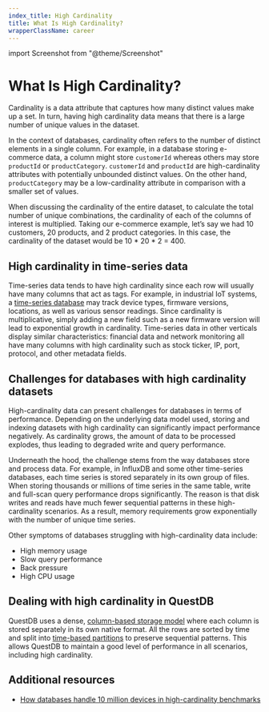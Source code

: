 ```yaml
---
index_title: High Cardinality
title: What Is High Cardinality?
wrapperClassName: career
---
```


import Screenshot from "@theme/Screenshot"

# What Is High Cardinality?

Cardinality is a data attribute that captures how many distinct values make up a
set. In turn, having high cardinality data means that there is a large number of
unique values in the dataset.

In the context of databases, cardinality often refers to the number of distinct
elements in a single column. For example, in a database storing e-commerce data,
a column might store `customerId` whereas others may store `productId` or
`productCategory`. `customerId` and `productId` are high-cardinality attributes
with potentially unbounded distinct values. On the other hand, `productCategory`
may be a low-cardinality attribute in comparison with a smaller set of values.

When discussing the cardinality of the entire dataset, to calculate the total
number of unique combinations, the cardinality of each of the columns of
interest is multiplied. Taking our e-commerce example, let’s say we had 10
customers, 20 products, and 2 product categories. In this case, the cardinality
of the dataset would be 10 \* 20 \* 2 = 400.

## High cardinality in time-series data

Time-series data tends to have high cardinality since each row will usually have
many columns that act as tags. For example, in industrial IoT systems, a
[time-series database](/glossary/time-series-database/) may track device types,
firmware versions, locations, as well as various sensor readings. Since
cardinality is multiplicative, simply adding a new field such as a new firmware
version will lead to exponential growth in cardinality. Time-series data in
other verticals display similar characteristics: financial data and network
monitoring all have many columns with high cardinality such as stock ticker, IP,
port, protocol, and other metadata fields.

<Screenshot
  alt="This network analytics table has high cardinality because the combination of unique values for Source IP, Source Port, and Protocol is very large.
"
  height={342}
  src="/img/glossary/high-cardinality/high-cardinality.webp"
  width={770}
  title="This network analytics table has high cardinality because the combination of unique values for Source IP, Source Port, and Protocol is very large.
"
/>

## Challenges for databases with high cardinality datasets

High-cardinality data can present challenges for databases in terms of
performance. Depending on the underlying data model used, storing and indexing
datasets with high cardinality can significantly impact performance negatively.
As cardinality grows, the amount of data to be processed explodes, thus leading
to degraded write and query performance.

Underneath the hood, the challenge stems from the way databases store and
process data. For example, in InfluxDB and some other time-series databases,
each time series is stored separately in its own group of files. When storing
thousands or millions of time series in the same table, write and full-scan
query performance drops significantly. The reason is that disk writes and reads
have much fewer sequential patterns in these high-cardinality scenarios. As a
result, memory requirements grow exponentially with the number of unique time
series.

Other symptoms of databases struggling with high-cardinality data include:

- High memory usage
- Slow query performance
- Back pressure
- High CPU usage

## Dealing with high cardinality in QuestDB

QuestDB uses a dense, [column-based storage model](/docs/concept/storage-model/)
where each column is stored separately in its own native format. All the rows
are sorted by time and split into
[time-based partitions](/docs/concept/partitions/) to preserve sequential
patterns. This allows QuestDB to maintain a good level of performance in all
scenarios, including high cardinality.

## Additional resources

- [How databases handle 10 million devices in high-cardinality benchmarks](/blog/2021/06/16/high-cardinality-time-series-data-performance)
